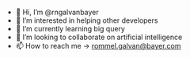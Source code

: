 - 👋 Hi, I’m @rngalvanbayer
- 👀 I’m interested in helping other developers
- 🌱 I’m currently learning big query
- 💞️ I’m looking to collaborate on artificial intelligence
- 📫 How to reach me -> rommel.galvan@bayer.com

<!---
rngalvanbayer/rngalvanbayer is a ✨ special ✨ repository because its `README.md` (this file) appears on your GitHub profile.
You can click the Preview link to take a look at your changes.
--->
